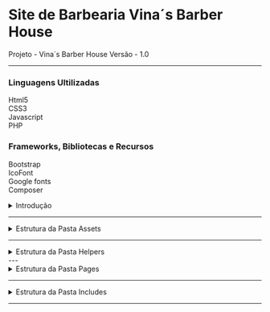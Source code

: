 # Site de Barbearia Vina´s Barber House

Projeto - Vina´s Barber House
Versão - 1.0

 ***

 ### Linguagens Ultilizadas

 Html5<br>
 CSS3 <br>
 Javascript<br>
 PHP<br>


### Frameworks, Bibliotecas e Recursos

Bootstrap<br>
IcoFont<br>
Google fonts<br>
Composer<br>


<details>
<summary>Introdução</summary>
<br>
<br><br>
<pre>
O vina´s barber house é um projeto portfólio de um site de barbearia.
</pre>
</details>

---

<details>
<summary>Estrutura da Pasta Assets</summary>
<br>
<br><br>
<pre>
Na pasta assets estão todos os arquivos de imagem e estilização dos site.
css
img
js
vendors
scss
</pre>
</details>

---
<details>
<summary>Estrutura da Pasta Helpers</summary>
<br>
<br><br>
<pre>
Na pasta helpers você encontrará o arquivo de configuração da url base

</pre>
</details>
---

<details>
<summary>Estrutura da Pasta Pages</summary>
<br>
<br><br>
<pre>
Na pasta pages você encontra todas as páginas do projeto.

</pre>
</details>

---

<details>
<summary>Estrutura da Pasta Includes</summary>
<br>
<br><br>
<pre>
Na pasta includes, incluímos todos os arquivos referentes a configurações e templates de layout.

</pre>
</details>

---

